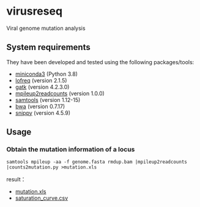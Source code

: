 # virusreseq
Viral genome mutation analysis

## System requirements
They have been developed and tested using the following packages/tools:
+ [miniconda3](https://conda.io/en/latest/miniconda.html) (Python 3.8)
+ [lofreq](https://github.com/CSB5/lofreq) (version 2.1.5)
+ [gatk](https://github.com/broadinstitute/gatk) (version 4.2.3.0)
+ [mpileup2readcounts](https://github.com/gatoravi/mpileup2readcounts) (version 1.0.0)
+ [samtools](https://github.com/samtools/samtools) (version 1.12-15)
+ [bwa](https://github.com/lh3/bwa) (version 0.7.17)
+ [snippy](https://github.com/tseemann/snippy) (version 4.5.9)

## Usage
### Obtain the mutation information of a locus
```
samtools mpileup -aa -f genome.fasta rmdup.bam |mpileup2readcounts |counts2mutation.py >mutation.xls
```
result：
+ [mutation.xls](https://github.com/zxgsy520/virusreseq/blob/main/docs/mutation.xls)
+ [saturation_curve.csv](https://github.com/zxgsy520/virusreseq/blob/main/docs/saturation_curve.csv)
